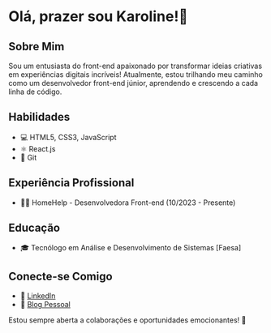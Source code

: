 
# Olá, prazer sou Karoline!👋

## Sobre Mim
Sou um entusiasta do front-end apaixonado por transformar ideias criativas em experiências digitais incríveis! Atualmente, estou trilhando meu caminho como um desenvolvedor front-end júnior, aprendendo e crescendo a cada linha de código.

## Habilidades 
- 💻 HTML5, CSS3, JavaScript
- ⚛️ React.js
- 🔄 Git

## Experiência Profissional
- 👩‍💻 HomeHelp - Desenvolvedora Front-end (10/2023 - Presente)

## Educação
- 🎓 Tecnólogo em Análise e Desenvolvimento de Sistemas [Faesa]

## Conecte-se Comigo
- 💼 [LinkedIn](https://www.linkedin.com/in/karoline-costa-980644281/)
- 📝 [Blog Pessoal](https://kcbdev.vercel.app/#)

Estou sempre aberta a colaborações e oportunidades emocionantes! 🚀
